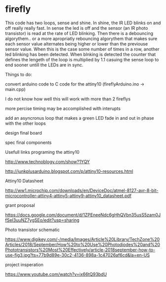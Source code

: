 # firefly
This code has two loops, sense and shine.  In shine, the IR LED blinks on and off really really fast.  In sense the led is off and the sensor (an IR photo transistor) is read at the rate of LED blinking.  Then there is a debouncing algorythem.. or a more apropriatly rebouncing algorythem that makes sure each sensor value alternates being higher or lower than the previouse sensor value.  When this is the case some number of times in a row, another led blinking has been detected.  When blnking is detected the counter that defines the lengeth of the loop is multiplied by 1.1 casuing the sense loop to end sooner untill the LEDs are in sync.


Things to do:

convert arduino code to C code for the attiny10 (fireflyArduino.ino -> main.cpp)

I do not know how well this will work with more than 2 fireflys

more percise timing may be accomplished with interupts

add an asyncronus loop that makes a green LED fade in and out in phase with the other loops

design final board

spec final components




Usefull links
programing the attiny10

http://www.technoblogy.com/show?1YQY

http://junkplusarduino.blogspot.com/p/attiny10-resources.html

Attiny10 Datasheet

http://ww1.microchip.com/downloads/en/DeviceDoc/atmel-8127-avr-8-bit-microcontroller-attiny4-attiny5-attiny9-attiny10_datasheet.pdf


grant proposal

https://docs.google.com/document/d/1ZPEneeNdc6gHhQVbn35usS5zam0JfSeI3uuNZ7ygSEo/edit?usp=sharing

Photo transistor schematic

https://www.digikey.com/-/media/Images/Article%20Library/TechZone%20Articles/2018/September/How%20to%20Use%20Photodiodes%20and%20Phototransistors%20Most%20Effectively/article-2018september-how-to-use-fig3.jpg?ts=77b9d89e-30c2-4136-898a-1c47026af6cd&la=en-US

project insperation

https://www.youtube.com/watch?v=ix66tQ93bdU
